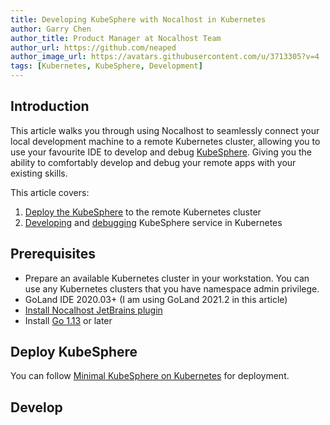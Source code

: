 ```yaml
---
title: Developing KubeSphere with Nocalhost in Kubernetes
author: Garry Chen
author_title: Product Manager at Nocalhost Team
author_url: https://github.com/neaped
author_image_url: https://avatars.githubusercontent.com/u/3713305?v=4
tags: [Kubernetes, KubeSphere, Development]
---
```


## Introduction

This article walks you through using Nocalhost to seamlessly connect your local development machine to a remote Kubernetes cluster, allowing you to use your favourite IDE to develop and debug [KubeSphere](https://kubesphere.io/). Giving you the ability to comfortably develop and debug your remote apps with your existing skills.

This article covers:

1. [Deploy the KubeSphere](#deploy-apisix-ingress-controller) to the remote Kubernetes cluster
2. [Developing](#developing) and [debugging](#debugging) KubeSphere service in Kubernetes

## Prerequisites

- Prepare an available Kubernetes cluster in your workstation. You can use any Kubernetes clusters that you have namespace admin privilege.
- GoLand IDE 2020.03+ (I am using GoLand 2021.2 in this article)
- [Install Nocalhost JetBrains plugin](/docs/installation#install-jetbrains-plugin)
- Install [Go 1.13](https://golang.org/dl/) or later

## Deploy KubeSphere

You can follow [Minimal KubeSphere on Kubernetes](https://kubesphere.io/docs/quick-start/minimal-kubesphere-on-k8s/) for deployment.

## Develop
